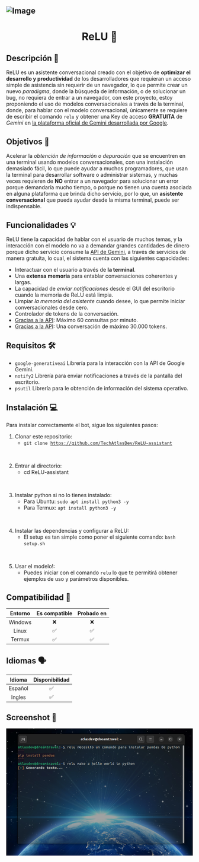 ![Image](https://cdn.bitlysdowssl-aws.com/wp-content/uploads/2023/12/gemini.jpeg)
---

<center><h1>ReLU 🤖</h1></center>

## Descripción 📝

ReLU es un asistente conversacional creado con el objetivo de <b>optimizar el desarrollo y productividad</b> de los desarrolladores que requieran un acceso simple de asistencia sin requerir de un navegador, lo que permite crear un nuevo <i>paradigma</i>, donde la búsqueda de información, o de solucionar un bug, no requiera de entrar a un navegador, con este proyecto, estoy proponiendo el uso de modelos conversacionales a través de la terminal, donde, para hablar con el modelo conversacional, únicamente se requiere de escribir el comando <code>relu</code> y obtener una Key de acceso <b>GRATUITA</b> de <i>Gemini</i> en <a href="https://ai.google.dev/">la plataforma oficial de Gemini desarrollada por Google</a>.

## Objetivos 🎯

Acelerar la <i>obtención de información o depuración</i> que se encuentren en una terminal usando modelos conversacionales, con una instalación demasiado fácil, lo que puede ayudar a muchos programadores, que usan la terminal para desarrollar software o administrar sistemas, y muchas veces requieren de <b>NO</b> entrar a un navegador para solucionar un error porque demandaría mucho tiempo, o porque no tienen una cuenta asociada en alguna plataforma que brinda dicho servicio, por lo que, un <b>asistente conversacional</b> que pueda ayudar desde la misma terminal, puede ser indispensable.

## Funcionalidades 💡

ReLU tiene la capacidad de hablar con el usuario de muchos temas, y la interacción con el modelo no va a demandar grandes cantidades de dinero porque dicho servicio consume la <a href="https://ai.google.dev/docs?hl=es-419">API de Gemini</a>, a través de servicios de manera gratuita, lo cual, el sistema cuenta con las siguientes capacidades:
- Interactuar con el usuario a través de <b>la terminal</b>.
- Una <b>extensa memoria</b> para entablar conversaciones coherentes y largas.
- La capacidad de <i>enviar notificaciones</i> desde el GUI del escritorio cuando la memoria de ReLU está limpia.
- Limpiar <i>la memoria del asistente</i> cuando desee, lo que permite iniciar conversacionales desde cero.
- Controlador de tokens de la conversación.
- <u>Gracias a la API</u>: Máximo 60 consultas por minuto.
- <u>Gracias a la API</u>: Una conversación de máximo 30.000 tokens.

## Requisitos 🛠️

- <code>google-generativeai</code> Librería para la interacción con la API de Google Gemini.
- <code>notify2</code> Librería para enviar notificaciones a través de la pantalla del escritorio.
- <code>psutil</code> Librería para le obtención de información del sistema operativo.

## Instalación 💻

Para instalar correctamente el bot, sigue los siguientes pasos:

1) Clonar este repositorio:
    - <code>git clone https://github.com/TechAtlasDev/ReLU-assistant</code>

<br>

2) Entrar al directorio:
    - cd ReLU-assistant

<br>

3) Instalar python si no lo tienes instalado:
    - Para Ubuntu: <code>sudo apt install python3 -y</code>
    - Para Termux: <code>apt install python3 -y</code>

<br>

4) Instalar las dependencias y configurar a ReLU:
    - El setup es tan simple como poner el siguiente comando: <code>bash setup.sh</code>

<br>

5) Usar el modelo!:
    - Puedes iniciar con el comando <code>relu</code> lo que te permitirá obtener ejemplos de uso y parámetros disponibles.

## Compatibilidad 🔨

|   Entorno   | Es compatible | Probado en |
|:------------:|:------------:|:------------:|
|   Windows   |   ❌   |   ❌   |
|   Linux     |   ✅   |   ✅   |
|   Termux    |   ✅   |   ✅   |

## Idiomas 🗣️

|   Idioma   | Disponibilidad |
|:------------:|:------------:|
|   Español   |   ✅   |
|   Ingles     |   ✅   |

## Screenshot 📸
![Image](relu_chat_sample.png)
